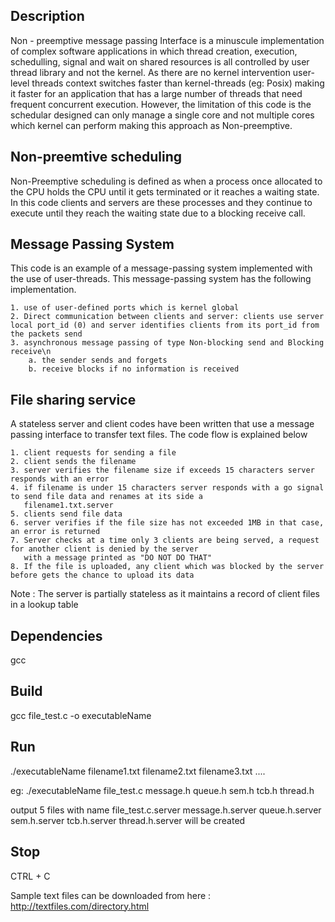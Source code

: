 Description
------------------
Non - preemptive message passing Interface is a minuscule implementation of complex software applications in which thread creation, execution, schedulling, signal and wait on shared resources is all controlled by user thread library and not the kernel. As there are no kernel intervention user-level threads context switches faster than kernel-threads (eg: Posix) making it faster for an application that has a large number of threads that need frequent concurrent execution. However, the limitation of this code is the schedular designed can only manage a single core and not multiple cores which kernel can perform making this approach as Non-preemptive. 

Non-preemtive scheduling
------------------
Non-Preemptive scheduling is defined as when a process once allocated to the CPU holds the CPU until it gets terminated or it reaches a waiting state. In this code clients and servers are these processes and they continue to execute until they reach the waiting state due to a blocking receive call.

Message Passing System
------------------
This code is an example of a message-passing system implemented with the use of user-threads.
This message-passing system has the following implementation.

    1. use of user-defined ports which is kernel global
    2. Direct communication between clients and server: clients use server local port_id (0) and server identifies clients from its port_id from the packets send
    3. asynchronous message passing of type Non-blocking send and Blocking receive\n
        a. the sender sends and forgets
        b. receive blocks if no information is received
    
File sharing service
------------------
A stateless server and client codes have been written that use a message passing interface to transfer text files. The code flow is explained below

    1. client requests for sending a file 
    2. client sends the filename 
    3. server verifies the filename size if exceeds 15 characters server responds with an error
    4. if filename is under 15 characters server responds with a go signal to send file data and renames at its side a 
       filename1.txt.server
    5. clients send file data
    6. server verifies if the file size has not exceeded 1MB in that case, an error is returned
    7. Server checks at a time only 3 clients are being served, a request for another client is denied by the server
       with a message printed as "DO NOT DO THAT" 
    8. If the file is uploaded, any client which was blocked by the server before gets the chance to upload its data

Note : The server is partially stateless as it maintains a record of client files in a lookup table

Dependencies
-------------------
gcc 

Build
-------------------
gcc file_test.c -o executableName

Run
-------------------
./executableName filename1.txt filename2.txt filename3.txt ....

eg: ./executableName file_test.c message.h queue.h sem.h tcb.h thread.h

output 5 files with name file_test.c.server message.h.server queue.h.server sem.h.server tcb.h.server thread.h.server
will be created

Stop
------------------
CTRL + C

Sample text files can be downloaded from here : http://textfiles.com/directory.html





   

  


